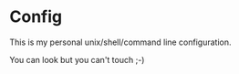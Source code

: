 # Config

This is my personal unix/shell/command line configuration.

You can look but you can't touch ;-)
